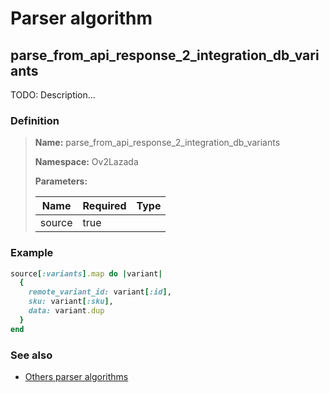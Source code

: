 # Parser algorithm
 
## parse_from_api_response_2_integration_db_variants

TODO: Description...
    
### Definition

> **Name:** parse_from_api_response_2_integration_db_variants
> 
> **Namespace:** Ov2Lazada
>
> **Parameters:**
> 
> | Name | Required | Type |
> | --- | --- | --- |
> | source | true |  |

### Example
```ruby
source[:variants].map do |variant|
  {
    remote_variant_id: variant[:id],
    sku: variant[:sku],
    data: variant.dup
  }
end
```

### See also
* [Others parser algorithms](overview?id=parse_from_api_response_2_integration_db_variants)